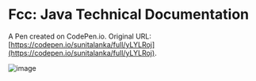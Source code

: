 # Fcc: Java Technical Documentation

A Pen created on CodePen.io. Original URL: [https://codepen.io/sunitalanka/full/yLYLRoj](https://codepen.io/sunitalanka/full/yLYLRoj).

![image](https://user-images.githubusercontent.com/37420593/82268945-ce333400-9935-11ea-9122-554179514aed.png)





